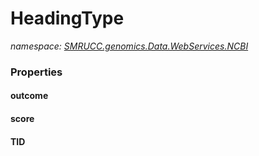 ﻿# HeadingType
_namespace: [SMRUCC.genomics.Data.WebServices.NCBI](./index.md)_






### Properties

#### outcome

#### score

#### TID

